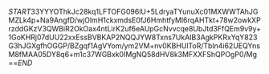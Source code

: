 $START$33YYYOThkJc28kq1LFTOFG096lU+5LdryaTYunuXc01MXWWTAhJGMZLk4p+Na9AngfD/wjOlmH1ckxmdsE0fJ6HmhtfyMl6rqAHTkt+78w2owkXPrzddGKzV3QWBiR2OkOax4ntLirK2uf6eAUpGcNvvcqe8UbJtd3FfQEm9v9y+1GoKHRj07dUU22xxEssBVBKAP2NQQJYW8Txns7UkAIB3AgkPKRxYqY823G3hJGXgfhOGGP/BZgqf1AgVYom/ym2VM+nv0KBHUlToR/Tbln4i62UEQYnsM8fMAA05DY8q6+m1c37WGBxk0IMgNQ58dHV8k3MFXXFShQPOgP0/Mg==$END$
